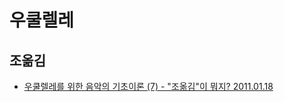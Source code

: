 # 우쿨렐레

## 조옮김
* [우쿨렐레를 위한 음악의 기초이론 (7) - "조옮김"이 뭐지? 2011.01.18](https://mbroom.blog.me/110101249670)
